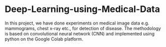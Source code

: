 # Deep-Learning-using-Medical-Data
In this project, we have done experiments on medical image data e.g. mammograms, chest x-ray etc., for detection of disease. The methodology is based on convolutional neural network (CNN) and implemented using python on the Google Colab platform.
